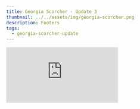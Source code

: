 ```yaml
---
title: Georgia Scorcher - Update 3
thumbnail: ../../assets/img/georgia-scorcher.png
description: Footers
tags:
  - georgia-scorcher-update
---
```

<iframe src="https://www.youtube.com/embed/yrmJr10mUbU?si=i3YSTCycqCy1pHg1" title="YouTube video player" frameborder="0" allow="accelerometer; autoplay; clipboard-write; encrypted-media; gyroscope; picture-in-picture; web-share" referrerpolicy="strict-origin-when-cross-origin" allowfullscreen></iframe>
